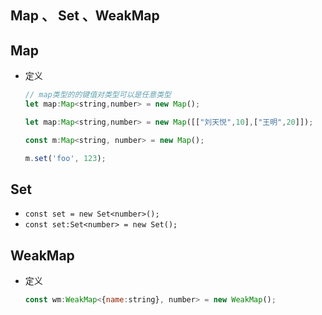 ## Map 、 Set 、WeakMap

## Map

+ 定义

  ```js
  // map类型的的键值对类型可以是任意类型
  let map:Map<string,number> = new Map();

  let map:Map<string,number> = new Map([["刘天悦",10],["王明",20]]);
  ```

  ```js
  const m:Map<string, number> = new Map();

  m.set('foo', 123);
  ```

## Set

+ `const set = new Set<number>();`
+ `const set:Set<number> = new Set();`

## WeakMap

+ 定义

  ```js
  const wm:WeakMap<{name:string}, number> = new WeakMap();
  ```

